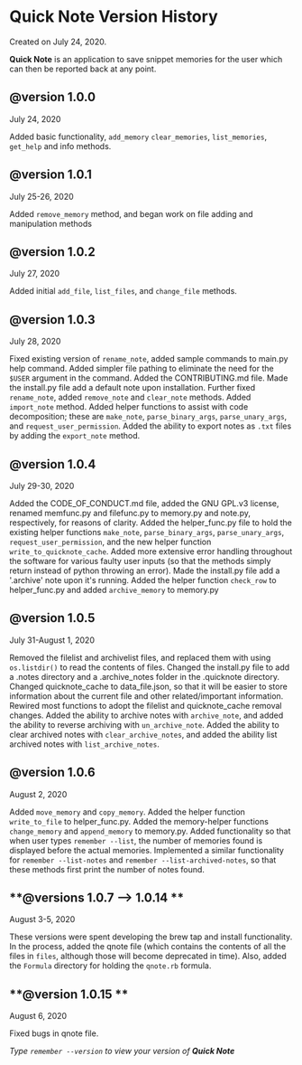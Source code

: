 # **Quick Note Version History** #

Created on July 24, 2020. 

**Quick Note** is an application to save snippet
memories for the user which can
then be reported back at any point.
 
## **@version 1.0.0** ## 
July 24, 2020

Added basic functionality, `add_memory`
`clear_memories`, `list_memories`, `get_help`
and info methods.

## **@version 1.0.1** ## 
July 25-26, 2020

Added `remove_memory` method, and began
work on file adding and manipulation
methods

## **@version 1.0.2** ## 
July 27, 2020

Added initial `add_file`, `list_files`,
and `change_file` methods.

## **@version 1.0.3** ##
July 28, 2020

Fixed existing version of `rename_note`, added sample 
commands to main.py help command. Added simpler file 
pathing to eliminate the need for the `$USER` argument
in the command. Added the CONTRIBUTING.md file. Made
the install.py file add a default note upon installation.
Further fixed `rename_note`, added `remove_note` and `clear_note`
methods. Added `import_note` method. Added helper functions to assist
with code decomposition; these are `make_note`, `parse_binary_args`,
`parse_unary_args`, and `request_user_permission`. Added the ability
to export notes as `.txt` files by adding the `export_note` method.

## **@version 1.0.4** ##
July 29-30, 2020

Added the CODE_OF_CONDUCT.md file, added the GNU GPL.v3 license,
renamed memfunc.py and filefunc.py to memory.py and note.py, respectively,
for reasons of clarity. Added the helper_func.py file to hold the existing
helper functions `make_note`, `parse_binary_args`, `parse_unary_args`,
`request_user_permission`, and the new helper function `write_to_quicknote_cache`.
Added more extensive error handling throughout the software for various faulty
user inputs (so that the methods simply return instead of python throwing an error).
Made the install.py file add a '.archive' note upon it's running. Added the helper 
function `check_row` to helper_func.py and added `archive_memory` to memory.py

## **@version 1.0.5** ##
July 31-August 1, 2020

Removed the filelist and archivelist files, and replaced them with using `os.listdir()`
to read the contents of files. Changed the install.py file to add a .notes directory and
a .archive_notes folder in the .quicknote directory. Changed quicknote_cache to data_file.json,
so that it will be easier to store information about the current file and other related/important
information. Rewired most functions to adopt the filelist and quicknote_cache removal changes. Added
the ability to archive notes with `archive_note`, and added the ability to reverse archiving with
`un_archive_note`. Added the ability to clear archived notes with `clear_archive_notes`, and added
the ability list archived notes with `list_archive_notes`.

## **@version 1.0.6** ##
August 2, 2020

Added `move_memory` and `copy_memory`. Added the helper function `write_to_file` to helper_func.py.
Added the memory-helper functions `change_memory` and `append_memory` to memory.py. Added functionality
so that when user types `remember --list`, the number of memories found is displayed before the actual
memories. Implemented a similar functionality for `remember --list-notes` and `remember --list-archived-notes`,
so that these methods first print the number of notes found.

## **@versions 1.0.7 --> 1.0.14 ** ##
August 3-5, 2020

These versions were spent developing the brew tap and install functionality. In the process, added the qnote file
(which contains the contents of all the files in `files`, although those will become deprecated in time). Also,
added the `Formula` directory for holding the `qnote.rb` formula.

## **@version 1.0.15 ** ##
August 6, 2020

Fixed bugs in qnote file.

*Type `remember --version` to view your version of **Quick Note***
